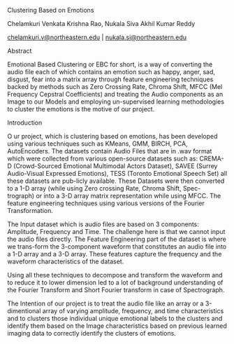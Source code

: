 Clustering Based on Emotions

Chelamkuri Venkata Krishna Rao, Nukala Siva Akhil Kumar Reddy

chelamkuri.v@northeastern.edu | nukala.si@northeastern.edu

Abstract

Emotional Based Clustering or EBC for short, is a way of converting the audio file each of which contains an emotion such as happy, anger, sad, disgust, fear into a matrix array through feature engineering techniques backed by methods such as Zero Crossing Rate, Chroma Shift, MFCC (Mel Frequency Cepstral Coefficients) and treating the Audio components as an Image to our Models and employing un-supervised learning methodologies to cluster the emotions is the motive of our project.

Introduction

O  ur project, which is clustering based on emotions, has been developed using various techniques such as KMeans, GMM, BIRCH, PCA, AutoEncoders. The datasets contain Audio Files that are in .wav format which were collected from various open-source datasets such as: CREMA-D (Crowd-Sourced Emotional Multimodal Actors Dataset), SAVEE (Surrey Audio-Visual Expressed Emotions), TESS (Toronto Emotional Speech Set) all these datasets are pub-licly available. These Datasets were then converted to a 1-D array (while using Zero crossing Rate, Chroma Shift, Spec-trograph) or into a 3-D array matrix representation while using MFCC. The feature engineering techniques using various versions of the Fourier Transformation.


The Input dataset which is audio files are based on 3 components: Amplitude, Frequency and Time. The challenge here is that we cannot input the audio files directly. The Feature Engineering part of the dataset is where we trans-form the 3-component waveform that constitutes an audio file into a 1-D array and a 3-D array. These features capture the frequency and the waveform characteristics of the dataset.

Using all these techniques to decompose and transform the waveform and to reduce it to lower dimension led to a lot of background understanding of the Fourier Transform and Short Fourier transform in case of Spectrograph.

The Intention of our project is to treat the audio file like an array or a 3-dimentional array of varying amplitude, frequency, and time characteristics and to clusters those individual unique emotional labels to the clusters and identify them based on the Image characteristics based on previous learned imaging data to correctly identify the clusters of emotions.

